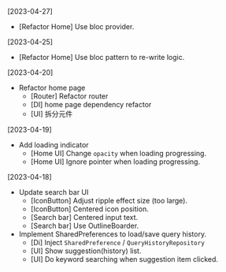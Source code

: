[2023-04-27]
- [Refactor Home] Use bloc provider.

[2023-04-25]
- [Refactor Home] Use bloc pattern to re-write logic.

[2023-04-20]
- Refactor home page
  - [Router] Refactor router
  - [DI] home page dependency refactor
  - [UI] 拆分元件
  
[2023-04-19]
- Add loading indicator
  - [Home UI] Change `opacity` when loading progressing.
  - [Home UI] Ignore pointer when loading progressing.
  
[2023-04-18]
- Update search bar UI
  - [IconButton] Adjust ripple effect size (too large).
  - [IconButton] Centered icon position.
  - [Search bar] Centered input text.
  - [Search bar] Use OutlineBoarder.
- Implement SharedPreferences to load/save query history.
  - [Di] Inject `SharedPreference` / `QueryHistoryRepository`
  - [UI] Show suggestion(history) list.
  - [UI] Do keyword searching when suggestion item clicked.